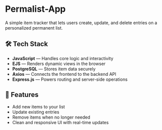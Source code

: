 # Permalist-App

A simple item tracker that lets users create, update, and delete entries on a personalized permanent list.

## 🛠 Tech Stack
- **JavaScript** — Handles core logic and interactivity
- **EJS** — Renders dynamic views in the browser
- **PostgreSQL** — Stores item data securely
- **Axios** — Connects the frontend to the backend API
- **Express.js** — Powers routing and server-side operations

## 🚀 Features
- Add new items to your list
- Update existing entries
- Remove items when no longer needed
- Clean and responsive UI with real-time updates

